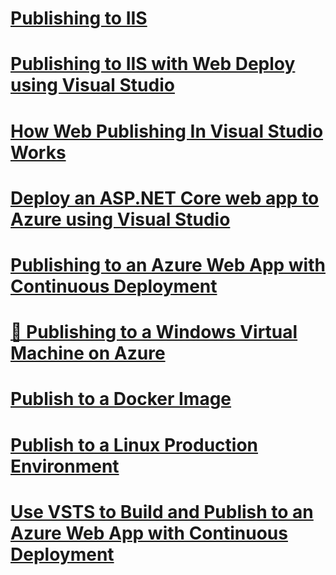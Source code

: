 # [Publishing to IIS](iis.md)
# [Publishing to IIS with Web Deploy using Visual Studio](iis-with-msdeploy.md)
# [How Web Publishing In Visual Studio Works](web-publishing-vs.md)
# [Deploy an ASP.NET Core web app to Azure using Visual Studio](../tutorials/publish-to-azure-webapp-using-vs.md)
# [Publishing to an Azure Web App with Continuous Deployment](azure-continuous-deployment.md)
# [🔧 Publishing to a Windows Virtual Machine on Azure](azure-windows-vm.md)
# [Publish to a Docker Image](https://azure.microsoft.com/documentation/articles/vs-azure-tools-docker-hosting-web-apps-in-docker/.md)
# [Publish to a Linux Production Environment](linuxproduction.md)
# [Use VSTS to Build and Publish to an Azure Web App with Continuous Deployment](vsts-continuous-deployment.md)
